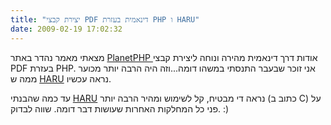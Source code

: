 ```yaml
---
title: "יצירת קבצי PDF דינאמית בעזרת PHP ו HARU"
date: 2009-02-19 17:02:32
---
```


מצאתי מאמר נהדר באתר <a href="http://www.planet-php.org" target="_blank">PlanetPHP </a>אודות דרך דינאמית מהירה ונוחה ליצירת קבצי PDF בעזרת PHP. אני זוכר שבעבר התנסתי במשהו דומה...וזה היה הרבה יותר מכוער ממה ש <a href="http://devzone.zend.com/article/4044-Dynamically-Generating-PDF-Files-with-PHP-and-Haru-" target="_blank">HARU</a> נראה עכשיו.

עד כמה שהבנתי <a href="http://devzone.zend.com/article/4044-Dynamically-Generating-PDF-Files-with-PHP-and-Haru-" target="_blank">HARU</a> נראה די מבטיח, קל לשימוש ומהיר הרבה יותר (כתוב ב C) על פני כל המחלקות האחרות שעושות דבר דומה. שווה לבדוק. :)
